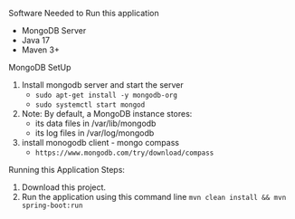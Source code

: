 Software Needed to Run this application
- MongoDB Server
- Java 17
- Maven 3+


MongoDB SetUp
1. Install mongodb server and start the server
    - `sudo apt-get install -y mongodb-org`
    - `sudo systemctl start mongod`
2. Note: By default, a MongoDB instance stores:
    - its data files in /var/lib/mongodb
    - its log files in /var/log/mongodb
3. install monogodb client - mongo compass
    - `https://www.mongodb.com/try/download/compass`

Running this Application Steps:
1. Download this project.
2. Run the application using this command line `mvn clean install && mvn spring-boot:run`